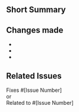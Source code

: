 ## Short Summary

<!-- Provide a brief summary of the changes introduced in this PR -->

## Changes made

<!-- Provide a detailed description of the changes introduced in this PR -->

-
-
-

## Related Issues

<!-- Mention the issues that are being closed by this PR -->

Fixes #[Issue Number]  
or  
Related to #[Issue Number]
